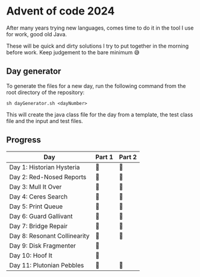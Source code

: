 # Advent of code 2024

After many years trying new languages, comes time to do it in the tool I use for work, good old Java.

These will be quick and dirty solutions I try to put together in the morning before work.
Keep judgement to the bare minimum 😅

## Day generator
To generate the files for a new day, run the following command from the root directory of the repository:

```sh dayGenerator.sh <dayNumber>```

This will create the java class file for the day from a template, the test class file and the input and test files.

## Progress

| Day                          | Part 1 | Part 2 |
|------------------------------|--------|-------|
| Day 1: Historian Hysteria    | 🌟     | 🌟    |
| Day 2: Red-Nosed Reports     | 🌟     | 🌟    |
| Day 3: Mull It Over          | 🌟     | 🌟    |
| Day 4: Ceres Search          | 🌟     | 🌟    |
| Day 5: Print Queue           | 🌟     | 🌟    |
| Day 6: Guard Gallivant       | 🌟     | 🌟    |
| Day 7: Bridge Repair         | 🌟     | 🌟    |
| Day 8: Resonant Collinearity |     🌟   |  🌟     |
| Day 9: Disk Fragmenter       |  🌟    |     |
| Day 10: Hoof It              |  🌟    |     |
| Day 11: Plutonian Pebbles    |  🌟   |  🌟     |
